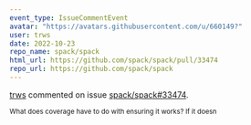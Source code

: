 ```yaml
---
event_type: IssueCommentEvent
avatar: "https://avatars.githubusercontent.com/u/660149?"
user: trws
date: 2022-10-23
repo_name: spack/spack
html_url: https://github.com/spack/spack/pull/33474
repo_url: https://github.com/spack/spack
---
```


<a href='https://github.com/trws' target='_blank'>trws</a> commented on issue <a href='https://github.com/spack/spack/pull/33474' target='_blank'>spack/spack#33474</a>.

<small>What does coverage have to do with ensuring it works? If it doesn